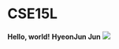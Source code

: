 # CSE15L

**Hello, world!**
**HyeonJun Jun**
![](https://github.githubassets.com/images/modules/open_graph/github-mark.png)
